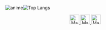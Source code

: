 ![anime](https://media.discordapp.net/attachments/497958230396239878/1144247917121650799/pngegg1.png)![Top Langs](https://github-readme-stats.vercel.app/api/top-langs/?username=Miukiyn&layout=compact&theme=dracula)

<div align="center">
  <a href="https://www.instagram.com/miukiyn/"><img aling="center" alt="MacOS/IOS" height="30" width="30" src="https://upload.wikimedia.org/wikipedia/commons/thumb/a/a5/Instagram_icon.png/2048px-Instagram_icon.png"/>
  <a href="https://www.linkedin.com/in/miukiyn/"><img aling="center" alt="MacOS/IOS" height="30" width="30" src="https://cdn-icons-png.flaticon.com/512/174/174857.png"/>
  <a href="https://steamcommunity.com/id/justmiukin/"><img aling="center" alt="MacOS/IOS" height="30" width="30" src="https://upload.wikimedia.org/wikipedia/commons/c/c1/Steam_Logo.png"/>
</div>
